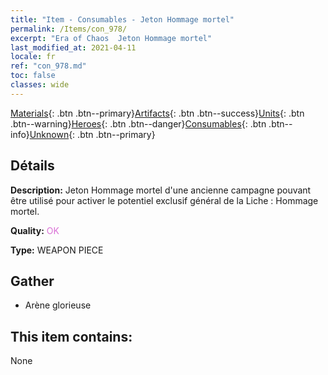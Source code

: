 ```yaml
---
title: "Item - Consumables - Jeton Hommage mortel"
permalink: /Items/con_978/
excerpt: "Era of Chaos  Jeton Hommage mortel"
last_modified_at: 2021-04-11
locale: fr
ref: "con_978.md"
toc: false
classes: wide
---
```

 [Materials](/fr/Items/){: .btn .btn--primary}[Artifacts](/fr/Items/Artifacts/){: .btn .btn--success}[Units](/fr/Items/Units/){: .btn .btn--warning}[Heroes](/fr/Items/Heroes/){: .btn .btn--danger}[Consumables](/fr/Items/Consumables/){: .btn .btn--info}[Unknown](/fr/Items/Unknown/){: .btn .btn--primary}

## Détails
 **Description:** Jeton Hommage mortel d'une ancienne campagne pouvant être utilisé pour activer le potentiel exclusif général de la Liche : Hommage mortel.

 **Quality:** <span style="color: #DA70D6">OK</span>

 **Type:** WEAPON PIECE

## Gather

*    Arène glorieuse 

## This item contains:

  None

